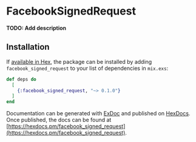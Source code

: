 # FacebookSignedRequest

**TODO: Add description**

## Installation

If [available in Hex](https://hex.pm/docs/publish), the package can be installed
by adding `facebook_signed_request` to your list of dependencies in `mix.exs`:

```elixir
def deps do
  [
    {:facebook_signed_request, "~> 0.1.0"}
  ]
end
```

Documentation can be generated with [ExDoc](https://github.com/elixir-lang/ex_doc)
and published on [HexDocs](https://hexdocs.pm). Once published, the docs can
be found at [https://hexdocs.pm/facebook_signed_request](https://hexdocs.pm/facebook_signed_request).

